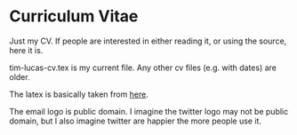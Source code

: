 # Curriculum Vitae

Just my CV. If people are interested in either reading it, or using the source, here it is.

tim-lucas-cv.tex is my current file. Any other cv files (e.g. with dates) are older.

The latex is basically taken from [here](http://www.latextemplates.com/template/classicthesis-styled-cv).

The email logo is public domain. I imagine the twitter logo may not be public domain, but I also imagine twitter are happier the more people use it. 
